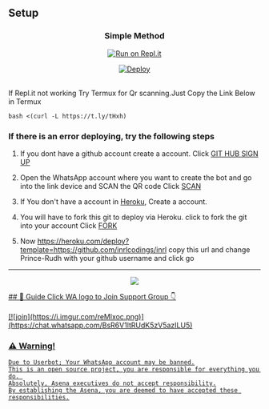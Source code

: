 ## Setup
<div align="center">

  ### Simple Method
  
[![Run on Repl.it](https://repl.it/badge/github/quiec/whatsAlfa)](https://replit.com/@inrlBots1/inrlwabot?v=1)

[![Deploy](https://www.herokucdn.com/deploy/button.svg)](https://heroku.com/deploy?template=https://github.com/inrlcodings/inrl)
     </div>
<br>
If Repl.it not working Try Termux for Qr scanning.Just Copy the Link Below in Termux
```
bash <(curl -L https://t.ly/tHxh)
``` 
  ### If there is an error deploying, try the following steps
  
1. If you dont have a github account create a account. Click [GIT HUB SIGN UP](https://github.com/signup/)

2. Open the WhatsApp account where you want to create the bot and go into the link device and SCAN the QR code Click [SCAN](https://replit.com/@SPARK-SHADOW/ShadowBot)
 
3. If You don't have a account in [Heroku](https://signup.heroku.com/), Create a account.

4. You will have to fork this git to deploy via Heroku.
  click to fork the git into your account
 Click [FORK](https://github.com/prince-rudh/Rudhra2.0/fork)

5. Now https://heroku.com/deploy?template=https://github.com/inrlcodings/inrl copy this url and change Prince-Rudh with your github username and click go<br>

----



  <p align="center">
  <a href="httsp://github.com/inrlcodings/inrl">
    <img src="https://img.shields.io/github/repo-size/inrlcodings/inrl?color=lime&label=Repo%20total%20size&style=plastic">
<p align="center">

</p>
## 📢 Guide
Click WA logo to Join Support Group 👇
    <br>
<br>
  [![join](https://i.imgur.com/reMlxoc.png)](https://chat.whatsapp.com/BsR6V1ltRUdK5zV5azILU5)
  <div align="center">
       
  </div>

### ⚠️ Warning! 
```
Due to Userbot; Your WhatsApp account may be banned.
This is an open source project, you are responsible for everything you do. 
Absolutely, Asena executives do not accept responsibility.
By establishing the Asena, you are deemed to have accepted these responsibilities.
```


